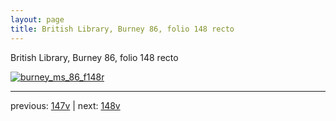```yaml
---
layout: page
title: British Library, Burney 86, folio 148 recto
---
```


British Library, Burney 86, folio 148 recto

[![burney_ms_86_f148r](http://www.homermultitext.org/iipsrv?IIIF=/project/homer/pyramidal/deepzoom/bl/burney86imgs/v1/burney_ms_86_f148r.tif/full/800,/0/default.jpg)](http://www.homermultitext.org/ict2/?urn=urn:cite2:bl:burney86imgs.v1:burney_ms_86_f148r) 

---

previous:  [147v](../147v/) | next: [148v](../148v/)